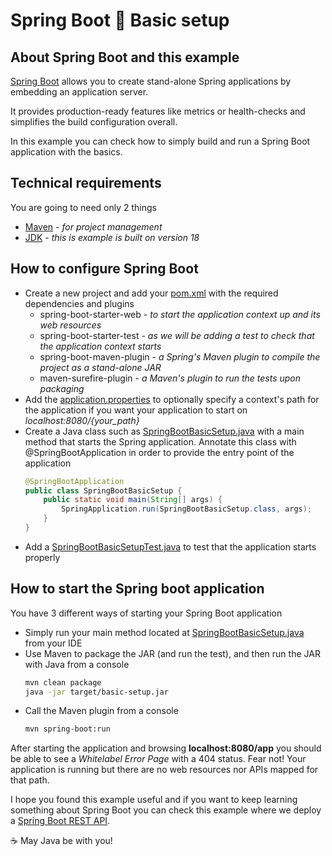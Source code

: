 # Spring Boot :wrench: Basic setup

## About Spring Boot and this example

[Spring Boot](https://spring.io/projects/spring-boot) allows you to create stand-alone Spring applications by embedding an application server.

It provides production-ready features like metrics or health-checks and simplifies the build configuration overall.

In this example you can check how to simply build and run a Spring Boot application with the basics.

## Technical requirements

You are going to need only 2 things

- [Maven](https://maven.apache.org/) - _for project management_
- [JDK](https://www.oracle.com/java/technologies/downloads) - _this is example is built on version 18_

## How to configure Spring Boot

- Create a new project and add your [pom.xml](pom.xml) with the required dependencies and plugins
  - spring-boot-starter-web - _to start the application context up and its web resources_
  - spring-boot-starter-test - _as we will be adding a test to check that the application context starts_
  - spring-boot-maven-plugin - _a Spring's Maven plugin to compile the project as a stand-alone JAR_
  - maven-surefire-plugin - _a Maven's plugin to run the tests upon packaging_
- Add the [application.properties](src/main/resources/application.properties) to optionally specify a context's path for the application if you want your application to start on _localhost:8080/{your_path}_
- Create a Java class such as [SpringBootBasicSetup.java](src/main/java/com/codewithhades/springboot/basicsetup/SpringBootBasicSetup.java) with a main method that starts the Spring application. Annotate this class with @SpringBootApplication in order to provide the entry point of the application
  ````java
  @SpringBootApplication
  public class SpringBootBasicSetup {
      public static void main(String[] args) {
          SpringApplication.run(SpringBootBasicSetup.class, args);
      }
  }
  ````
- Add a [SpringBootBasicSetupTest.java](src/test/java/com/codewithhades/springboot/basicsetup/SpringBootBasicSetupTest.java) to test that the application starts properly

## How to start the Spring boot application

You have 3 different ways of starting your Spring Boot application
- Simply run your main method located at [SpringBootBasicSetup.java](src/main/java/com/codewithhades/springboot/basicsetup/SpringBootBasicSetup.java) from your IDE
- Use Maven to package the JAR (and run the test), and then run the JAR with Java from a console
  ````bash
  mvn clean package
  java -jar target/basic-setup.jar
  ````
- Call the Maven plugin from a console
    ````bash
  mvn spring-boot:run
  ````
After starting the application and browsing **localhost:8080/app** you should be able to see a _Whitelabel Error Page_ with a 404 status. Fear not! Your application is running but there are no web resources nor APIs mapped for that path.

I hope you found this example useful and if you want to keep learning something about Spring Boot you can check this example where we deploy a [Spring Boot REST API](https://github.com/codewithhades/spring-boot-rest-api).

:coffee: May Java be with you!